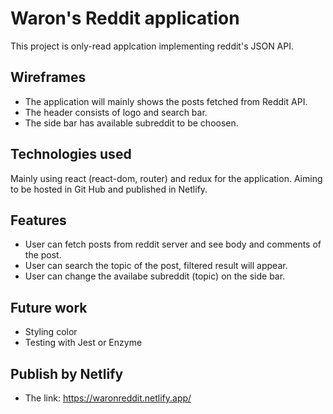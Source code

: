 # Waron's Reddit application

This project is only-read applcation implementing reddit's JSON API.

## Wireframes
- The application will mainly shows the posts fetched from Reddit API.
- The header consists of logo and search bar.
- The side bar has available subreddit to be choosen.

## Technologies used
Mainly using react (react-dom, router) and redux for the application. Aiming to be hosted in Git Hub and published in Netlify.

## Features
- User can fetch posts from reddit server and see body and comments of the post.
- User can search the topic of the post, filtered result will appear.
- User can change the availabe subreddit (topic) on the side bar.

## Future work
- Styling color
- Testing with Jest or Enzyme

## Publish by Netlify
- The link: https://waronreddit.netlify.app/

